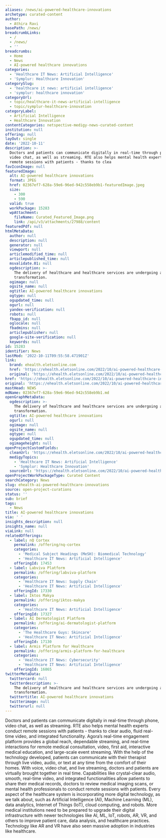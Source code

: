 ```yaml
---
aliases: /news/ai-powered-healthcare-innovations
archetype: curated-content
author:
  - Athira Ravi
basePath: /news/
breadcrumbLinks:
  - /
  - /news/
  - ''
breadcrumbs:
  - Home
  - News
  - AI-powered healthcare innovations
categories:
  - 'Healthcare IT News: Artificial Intelligence'
  - 'Symplur: Healthcare Innovation'
categorySlug:
  - 'healthcare it news: artificial intelligence'
  - 'symplur: healthcare innovation'
categoryUrl:
  - topic/healthcare-it-news-artificial-intelligence
  - topic/symplur-healthcare-innovation
categoryLabel:
  - Artificial Intelligence
  - Healthcare Innovation
contentCategories: netspective-medigy-news-curated-content
institution: null
offering: null
layOut: single
date: '2022-10-11'
description: >-
  Doctors and patients can communicate digitally in real-time through phone,
  video chat, as well as streaming. RTE also helps mental health experts conduct
  remote sessions with patients - thanks to clea
favIconImage: null
featuredImage:
  alt: AI-powered healthcare innovations
  format: JPEG
  href: 02367ef7-628a-59e6-96ed-942c558eb9b1-featuredImage.jpeg
  size:
    - 300
    - 590
  valid: true
  workPackage: 15283
  wpAttachment:
    fileName: Curated_Featured_Image.png
    link: /api/v3/attachments/27988/content
featuredPdf: null
htmlMetaData:
  author: null
  description: null
  generator: null
  viewport: null
  articlemodified_time: null
  articlepublished_time: null
  msvalidate.01: null
  ogdescription: >-
    The delivery of healthcare and healthcare services are undergoing a massive
    transformation.
  ogimage: null
  ogsite_name: null
  ogtitle: AI-powered healthcare innovations
  ogtype: null
  ogupdated_time: null
  ogurl: null
  yandex-verification: null
  robots: null
  fbapp_id: null
  oglocale: null
  fbadmins: null
  articlepublisher: null
  google-site-verification: null
  keywords: null
id: 15283
identifier: News
lastMod: '2022-10-11T09:55:58.471901Z'
link:
  brand: ehealth.eletsonline.com
  href: 'https://ehealth.eletsonline.com/2022/10/ai-powered-healthcare-innovations/'
  original: 'https://ehealth.eletsonline.com/2022/10/ai-powered-healthcare-innovations/'
href: 'https://ehealth.eletsonline.com/2022/10/ai-powered-healthcare-innovations/'
original: 'https://ehealth.eletsonline.com/2022/10/ai-powered-healthcare-innovations/'
mastHead: NEWS
mdName: 02367ef7-628a-59e6-96ed-942c558eb9b1.md
openGraphMetaData:
  ogdescription: >-
    The delivery of healthcare and healthcare services are undergoing a massive
    transformation.
  ogtitle: AI-powered healthcare innovations
  ogurl: null
  ogimage: null
  ogsite_name: null
  ogtype: null
  ogupdated_time: null
  ogimageheight: null
openProjectCustomFields:
  cleanUrl: 'https://ehealth.eletsonline.com/2022/10/ai-powered-healthcare-innovations/'
  medigyTopics:
    - 'Healthcare IT News: Artificial Intelligence'
    - 'Symplur: Healthcare Innovation'
  sourceUrl: 'https://ehealth.eletsonline.com/2022/10/ai-powered-healthcare-innovations/'
openProjectWorkPackageType: Curated Content
searchCategory: News
slug: ehealth-ai-powered-healthcare-innovations
source: open-project-curations
status: ''
sub: brief
tags:
  - News
title: AI-powered healthcare innovations
via: ' '
insights_description: null
insights_name: null
viaLink: null
relatedOfferings:
  - label: nQ Cortex
    permalink: /offering/nq-cortex
    categories:
      - 'Medical Subject Headings (MeSH): Biomedical Technology'
      - 'Healthcare IT News: Artificial Intelligence'
    offeringId: 17453
  - label: Labviva Platform
    permalink: /offering/labviva-platform
    categories:
      - 'Healthcare IT News: Supply Chain'
      - 'Healthcare IT News: Artificial Intelligence'
    offeringId: 17330
  - label: Iktos Makya
    permalink: /offering/iktos-makya
    categories:
      - 'Healthcare IT News: Artificial Intelligence'
    offeringId: 17327
  - label: AI Dermatologist Platform
    permalink: /offering/ai-dermatologist-platform
    categories:
      - 'The Healthcare Guys: Skincare'
      - 'Healthcare IT News: Artificial Intelligence'
    offeringId: 17130
  - label: Armis Platform for Healthcare
    permalink: /offering/armis-platform-for-healthcare
    categories:
      - 'Healthcare IT News: Cybersecurity'
      - 'Healthcare IT News: Artificial Intelligence'
    offeringId: 16865
twitterMetaData:
  twittercard: null
  twitterdescription: >-
    The delivery of healthcare and healthcare services are undergoing a massive
    transformation.
  twittertitle: AI-powered healthcare innovations
  twitterimage: null
  twitterurl: null
---
```

<p>Doctors and patients can communicate digitally in real-time through phone, video chat, as well as streaming. RTE also helps mental health experts conduct remote sessions with patients - thanks to clear audio, fluid real-time video, and integrated functionality. Agora’s real-time engagement platform provides a global reach, dependable streaming, and real-time interactions for remote medical consultation, video, first aid, interactive medical education, and large-scale event streaming. With the help of the technology developed, patients can communicate with their therapist through live video, audio, or text at any time from the comfort of their homes. With voice, video chat, and live streaming, doctors and patients are virtually brought together in real time. Capabilities like crystal-clear audio, smooth, real-time video, and integrated functionalities allow patients to share their medical records, doctors to review medical imaging scans, or mental health professionals to conduct remote sessions with patients. Every aspect of the healthcare system is incorporating more digital technology, as we talk about, such as Artificial Intelligence (AI), Machine Learning (ML), data analytics, Internet of Things (IoT), cloud computing, and robots. More medical institutions need to be prepared to upgrade their digital infrastructure with newer technologies like AI, ML, IoT, robots, AR, VR, and others to improve patient care, data analysis, and healthcare practices. Technology like AR and VR have also seen massive adoption in industries like healthcare.</p>